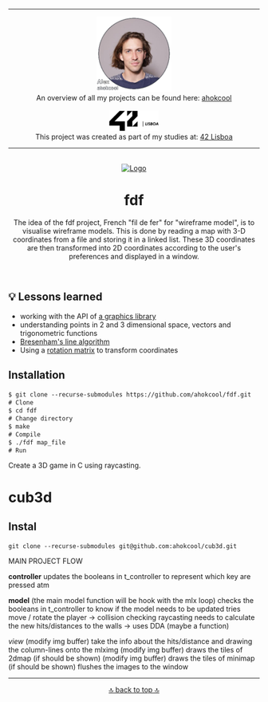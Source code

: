 <!-- ahokcool HEADER START-->
---
<a id="top"></a>
<div align="center">
  <a href="https://github.com/ahokcool/ahokcool/blob/main/README.md">
    <img src="images/alexgit.png" alt="Logo" width="150">
  </a><br>
  An overview of all my projects can be found here: <a href="https://github.com/ahokcool/ahokcool/blob/main/README.md" target="_blank">ahokcool</a><br><br>
  <a href="https://www.42lisboa.com">
    <img src="images/logo42.svg" alt="Logo" width="100">
  </a><br>
  This project was created as part of my studies at: <a href="https://www.42lisboa.com" target="_blank">42 Lisboa</a><br>
</div>

---
<!-- ahokcool HEADER END-->
<!-- PROJECT HEADER START -->
<br />
<div align="center">
  <a href="./">
    <img src="images/logo.gif" alt="Logo" width="600">
  </a>
  <h1 align="center">fdf</h1>
<p align="center">
    The idea of the fdf project, French "fil de fer" for "wireframe model", is to visualise wireframe models. This is done by reading a map with 3-D coordinates from a file and storing it in a linked list. These 3D coordinates are then transformed into 2D coordinates according to the user's preferences and displayed in a window.
</p>
</div>
<br>
<!-- PROJECT HEADER END -->

## :bulb: Lessons learned
- working with the API of [a graphics library](https://github.com/42Paris/minilibx-linux)
- understanding points in 2 and 3 dimensional space, vectors and trigonometric functions
- [Bresenham's line algorithm](https://en.wikipedia.org/wiki/Bresenham%27s_line_algorithm)
- Using a [rotation matrix](https://en.wikipedia.org/wiki/Rotation_matrix) to transform coordinates

## Installation
```
$ git clone --recurse-submodules https://github.com/ahokcool/fdf.git    # Clone
$ cd fdf                                                                # Change directory
$ make                                                                  # Compile
$ ./fdf map_file                                                        # Run
```

Create a 3D game in C using raycasting.


# cub3d

## Instal

```
git clone --recurse-submodules git@github.com:ahokcool/cub3d.git
```

MAIN PROJECT FLOW
	
**controller**
	updates the booleans in t_controller to represent which key are pressed atm
	
**model**
	(the main model function will be hook with the mlx loop)
	checks the booleans in t_controller to know if the model needs to be updated
	tries move / rotate the player
		-> collision checking
	raycasting needs to calculate the new hits/distances to the walls
		-> uses DDA (maybe a function)
		
*view*
	(modify img buffer) take the info about the hits/distance and drawing the column-lines onto the mlximg
	(modify img buffer) draws the tiles of 2dmap (if should be shown)
	(modify img buffer) draws the tiles of minimap (if should be shown)
	flushes the images to the window
	
<!-- ahokcool FOOTER-->
---
<p align="center">
  <a href="#top">🔝 back to top 🔝</a>
</p>
